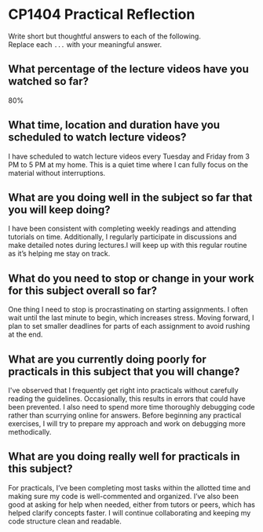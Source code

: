# CP1404 Practical Reflection

Write short but thoughtful answers to each of the following.  
Replace each `...` with your meaningful answer.

## What percentage of the lecture videos have you watched so far?

80%

## What time, location and duration have you scheduled to watch lecture videos?

I have scheduled to watch lecture videos every Tuesday and Friday from 3 PM to 5 PM at my home. This is a quiet time where I can fully focus on the material without interruptions.

## What are you doing well in the subject so far that you will keep doing?

I have been consistent with completing weekly readings and attending tutorials on time. Additionally, I regularly participate in discussions and make detailed notes during lectures.I will keep up with this regular routine as it’s helping me stay on track.
## What do you need to stop or change in your work for this subject overall so far?

One thing I need to stop is procrastinating on starting assignments. I often wait until the last minute to begin, which increases stress. Moving forward, I plan to set smaller deadlines for parts of each assignment to avoid rushing at the end. 

## What are you currently doing poorly for practicals in this subject that you will change?

I've observed that I frequently get right into practicals without carefully reading the guidelines. Occasionally, this results in errors that could have been prevented. I also need to spend more time thoroughly debugging code rather than scurrying online for answers. Before beginning any practical exercises, I will try to prepare my approach and work on debugging more methodically.

## What are you doing really well for practicals in this subject?

For practicals, I’ve been completing most tasks within the allotted time and making sure my code is well-commented and organized. I’ve also been good at asking for help when needed, either from tutors or peers, which has helped clarify concepts faster. I will continue collaborating and keeping my code structure clean and readable.
